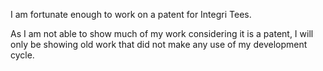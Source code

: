 I am fortunate enough to work on a patent for Integri Tees.

As I am not able to show much of my work considering it is a patent, I will only be showing old work that did not make any use of my development cycle.
